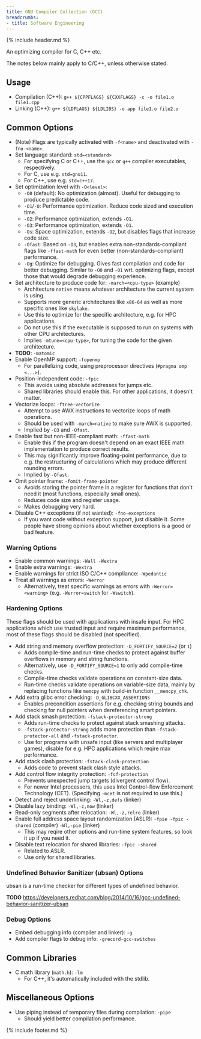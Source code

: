 ```yaml
---
title: GNU Compiler Collection (GCC)
breadcrumbs:
- title: Software Engineering
---
```

{% include header.md %}

An optimizing compiler for C, C++ etc.

The notes below mainly apply to C/C++, unless otherwise stated.

## Usage

- Compilation (C++): `g++ ${CPPFLAGS} ${CXXFLAGS} -c -o file1.o file1.cpp`
- Linking (C++): `g++ ${LDFLAGS} ${LDLIBS} -o app file1.o file2.o`

## Common Options

- (Note) Flags are typically activated with `-f<name>` and deactivated with `-fno-<name>`.
- Set language standard: `std=<standard>`
    - For specifying C or C++, use the `gcc` or `g++` compiler executables, respectively.
    - For C, use e.g. `std=gnu11`.
    - For C++, use e.g. `std=c++17`.
- Set optimization level with `-O<level>`:
    - `-O0` (default): No optimization (almost). Useful for debugging to produce predictable code.
    - `-O1`/`-O`: Performance optimization. Reduce code sized and execution time.
    - `-O2`: Performance optimization, extends `-O1`.
    - `-O3`: Performance optimization, extends `-O1`.
    - `-Os`: Space optimization, extends `-O2`, but disables flags that increase code size.
    - `-Ofast`: Based on `-O3`, but enables extra non-standards-compliant flags like `-ffast-math` for even better (non-standards-compliant) performance.
    - `-Og`: Optimize for debugging. Gives fast compilation and code for better debugging. Similar to `-O0` and `-01` wrt. optimizing flags, except those that would degrade debugging experience.
- Set architecture to produce code for: `-march=<cpu-type>` (example)
    - Architecture `native` means whatever architecture the current system is using.
    - Supports more generic architectures like `x86-64` as well as more specific ones like `skylake`.
    - Use this to optimize for the specific architecture, e.g. for HPC applications.
    - Do not use this if the executable is supposed to run on systems with other CPU architectures.
    - Implies `-mtune=<cpu-type>`, for tuning the code for the given architecture.
- **TODO**: `-matomic`
- Enable OpenMP support: `-fopenmp`
    - For parallelizing code, using preprocessor directives (`#pragma omp <...>`).
- Position-independent code: `-fpic`
    - This avoids using absolute addresses for jumps etc.
    - Shared libraries should enable this. For other applications, it doesn't matter.
- Vectorize loops: `-ftree-vectorize`
    - Attempt to use AWX instructions to vectorize loops of math operations.
    - Should be used with `-march=native` to make sure AWX is supported.
    - Implied by `-O3` and `-Ofast`.
- Enable fast but non-IEEE-compliant math: `-ffast-math`
    - Enable this if the program doesn't depend on an exact IEEE math implementation to produce correct results.
    - This may significantly improve floating-point performance, due to e.g. the restructuring of calculations which may produce different rounding errors.
    - Implied by `-Ofast`.
- Omit pointer frame: `-fomit-frame-pointer`
    - Avoids storing the pointer frame in a register for functions that don't need it (most functions, especially small ones).
    - Reduces code size and register usage.
    - Makes debugging very hard.
- Disable C++ exceptions (if not wanted): `-fno-exceptions`
    - If you want code without exception support, just disable it. Some people have strong opinions about whether exceptions is a good or bad feature.

### Warning Options

- Enable common warnings: `-Wall -Wextra`
- Enable extra warnings: `-Wextra`
- Enable warnings for strict ISO C/C++ compliance: `-Wpedantic`
- Treat all warnings as errors: `-Werror`
    - Alternatively, treat specific warnings as errors with `-Werror=<warning>` (e.g. `-Werror=switch` for `-Wswitch`).

### Hardening Options

These flags should be used with applications with insafe input. For HPC applications which use trusted input and require maximum performance, most of these flags should be disabled (not specified).

- Add string and memory overflow protection: `-D_FORTIFY_SOURCE=2` (or `1`)
    - Adds compile-time and run-time checks to protect against buffer overflows in memory and string functions.
    - Alternatively, use `-D_FORTIFY_SOURCE=1` to only add compile-time checks.
    - Compile-time checks validate operations on constant-size data.
    - Run-time checks validate operations on variable-size data, mainly by replacing functions like `memcpy` with build-in function `__memcpy_chk`.
- Add extra glibc error checking: `-D_GLIBCXX_ASSERTIONS`
    - Enables precondition assertions for e.g. checking string bounds and checking for null pointers when dereferencing smart pointers.
- Add stack smash protection: `-fstack-protector-strong`
    - Adds run-time checks to protect against stack smashing attacks.
    - `-fstack-protector-strong` adds more protection than `-fstack-protector-all` and `-fstack-protector`.
    - Use for programs with unsafe input (like servers and multiplayer games), disable for e.g. HPC applications which reqire max performance.
- Add stack clash protection: `-fstack-clash-protection`
    - Adds code to prevent stack clash style attacks.
- Add control flow integrity protection: `-fcf-protection`
    - Prevents unexpected jump targets (divergent control flow).
    - For newer Intel processors, this uses Intel Control-flow Enforcement Technology (CET). (Specifying `-mcet` is not required to use this.)
- Detect and reject underlinking: `-Wl,-z,defs` (linker)
- Disable lazy binding: `-Wl,-z,now` (linker)
- Read-only segments after relocation: `-Wl,-z,relro` (linker)
- Enable full address space layout randomization (ASLR): `-fpie -fpic -shared` (compiler) `-Wl,-pie` (linker)
    - This may reqire other options and run-time system features, so look it up if you need it.
- Disable text relocation for shared libraries: `-fpic -shared`
    - Related to ASLR.
    - Use only for shared libraries.

### Undefined Behavior Sanitizer (ubsan) Options

ubsan is a run-time checker for different types of undefined behavior.

**TODO** https://developers.redhat.com/blog/2014/10/16/gcc-undefined-behavior-sanitizer-ubsan

### Debug Options

- Embed debugging info (compiler and linker): `-g`
- Add compiler flags to debug info: `-grecord-gcc-switches`

## Common Libraries

- C math library (`math.h`): `-lm`
    - For C++, it's automatically included with the stdlib.

## Miscellaneous Options

- Use piping instead of temporary files during compilation: `-pipe`
    - Should yield better compilation performance.

{% include footer.md %}
